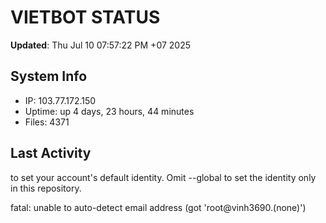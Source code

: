 # VIETBOT STATUS
**Updated**: Thu Jul 10 07:57:22 PM +07 2025

## System Info
- IP: 103.77.172.150
- Uptime: up 4 days, 23 hours, 44 minutes
- Files: 4371

## Last Activity

to set your account's default identity.
Omit --global to set the identity only in this repository.

fatal: unable to auto-detect email address (got 'root@vinh3690.(none)')
